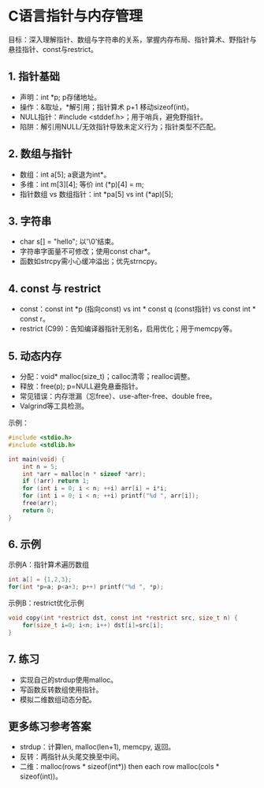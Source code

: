 # C语言指针与内存管理

目标：深入理解指针、数组与字符串的关系，掌握内存布局、指针算术、野指针与悬挂指针、const与restrict。

## 1. 指针基础
- 声明：int *p; p存储地址。
- 操作：&取址，*解引用；指针算术 p+1 移动sizeof(int)。
- NULL指针：#include <stddef.h>；用于哨兵，避免野指针。
- 陷阱：解引用NULL/无效指针导致未定义行为；指针类型不匹配。

## 2. 数组与指针
- 数组：int a[5]; a衰退为int*。
- 多维：int m[3][4]; 等价 int (*p)[4] = m;
- 指针数组 vs 数组指针：int *pa[5] vs int (*ap)[5];

## 3. 字符串
- char s[] = "hello"; 以'\0'结束。
- 字符串字面量不可修改；使用const char*。
- 函数如strcpy需小心缓冲溢出；优先strncpy。

## 4. const 与 restrict
- const：const int *p (指向const) vs int * const q (const指针) vs const int * const r。
- restrict (C99)：告知编译器指针无别名，启用优化；用于memcpy等。

## 5. 动态内存
- 分配：void* malloc(size_t)；calloc清零；realloc调整。
- 释放：free(p); p=NULL避免悬垂指针。
- 常见错误：内存泄漏（忘free）、use-after-free、double free。
- Valgrind等工具检测。

示例：
```c
#include <stdio.h>
#include <stdlib.h>

int main(void) {
    int n = 5;
    int *arr = malloc(n * sizeof *arr);
    if (!arr) return 1;
    for (int i = 0; i < n; ++i) arr[i] = i*i;
    for (int i = 0; i < n; ++i) printf("%d ", arr[i]);
    free(arr);
    return 0;
}
```

## 6. 示例
示例A：指针算术遍历数组
```c
int a[] = {1,2,3};
for(int *p=a; p<a+3; p++) printf("%d ", *p);
```

示例B：restrict优化示例
```c
void copy(int *restrict dst, const int *restrict src, size_t n) {
    for(size_t i=0; i<n; i++) dst[i]=src[i];
}
```

## 7. 练习
- 实现自己的strdup使用malloc。
- 写函数反转数组使用指针。
- 模拟二维数组动态分配。

## 更多练习参考答案
- strdup：计算len, malloc(len+1), memcpy, 返回。
- 反转：两指针从头尾交换至中间。
- 二维：malloc(rows * sizeof(int*)) then each row malloc(cols * sizeof(int))。